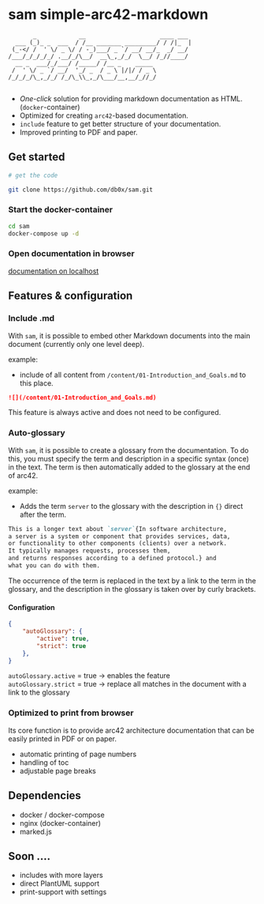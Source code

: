 # sam simple-arc42-markdown

``` 
       _            __                     ____ ___ 
  ___ (_)_ _  ___  / /__ _______ _________/ / /|_  |
 (_-</ /  ' \/ _ \/ / -_)___/ _ `/ __/ __/_  _/ __/ 
/___/_/_/_/_/ .__/_/\__/  __\_,_/_/  \__/ /_//____/ 
  __ _  ___/_/___/ /_____/ /__ _    _____           
 /  ' \/ _ `/ __/  '_/ _  / _ \ |/|/ / _ \          
/_/_/_/\_,_/_/ /_/\_\\_,_/\___/__,__/_//_/          
                                                    
```                                          
* _One-click_ solution for providing markdown documentation as HTML. (`docker`-container)
* Optimized for creating `arc42`-based documentation.
* `include` feature to get better structure of your documentation.
* Improved printing to PDF and paper.

## Get started

```bash
# get the code

git clone https://github.com/db0x/sam.git
```

### Start the docker-container

```bash
cd sam 
docker-compose up -d
```

### Open documentation in browser

[documentation on localhost](http://localhost:8080)

## Features & configuration

### Include .md

With `sam`, it is possible to embed other Markdown documents into the main document (currently only one level deep).

example:
* include of all content from `/content/01-Introduction_and_Goals.md` to this place.

```md
![](/content/01-Introduction_and_Goals.md) 
```
This feature is always active and does not need to be configured.

### Auto-glossary 

With `sam`, it is possible to create a glossary from the documentation. To do this, you must specify the term and description in a specific syntax (once) in the text. The term is then automatically added to the glossary at the end of arc42.

example:
* Adds the term `server` to the glossary with the description in `{}` direct after the term.

```md
This is a longer text about `server`{In software architecture,
a server is a system or component that provides services, data,
or functionality to other components (clients) over a network.
It typically manages requests, processes them,
and returns responses according to a defined protocol.} and 
what you can do with them.
```

The occurrence of the term is replaced in the text by a link to the term in the glossary, and the description in the glossary is taken over by curly brackets.

#### Configuration 

```json
{
    "autoGlossary": {
        "active": true,
        "strict": true
    },
}
```
`autoGlossary.active` = true -> enables the feature\
`autoGlossary.strict` = true -> replace all matches in the document with a link to the glossary

### Optimized to print from browser

Its core function is to provide arc42 architecture documentation that can be easily printed in PDF or on paper.
* automatic printing of page numbers
* handling of toc
* adjustable page breaks

## Dependencies

* docker / docker-compose
* nginx (docker-container)
* marked.js


## Soon ....

* includes with more layers 
* direct PlantUML support
* print-support with settings

